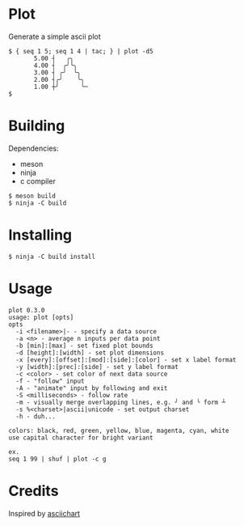 # Plot

Generate a simple ascii plot

```
$ { seq 1 5; seq 1 4 | tac; } | plot -d5
       5.00 ┤   ╭╮
       4.00 ┤  ╭╯╰╮
       3.00 ┤ ╭╯  ╰╮
       2.00 ┤╭╯    ╰╮
       1.00 ┼╯      ╰─
$
```

# Building

Dependencies:

+ meson
+ ninja
+ c compiler

```
$ meson build
$ ninja -C build
```

# Installing

```
$ ninja -C build install
```

# Usage

```
plot 0.3.0
usage: plot [opts]
opts
  -i <filename>|- - specify a data source
  -a <n> - average n inputs per data point
  -b [min]:[max] - set fixed plot bounds
  -d [height]:[width] - set plot dimensions
  -x [every]:[offset]:[mod]:[side]:[color] - set x label format
  -y [width]:[prec]:[side] - set y label format
  -c <color> - set color of next data source
  -f - "follow" input
  -A - "animate" input by following and exit
  -S <milliseconds> - follow rate
  -m - visually merge overlapping lines, e.g. ╯ and ╰ form ┴
  -s %<charset>|ascii|unicode - set output charset
  -h - duh...

colors: black, red, green, yellow, blue, magenta, cyan, white
use capital character for bright variant

ex.
seq 1 99 | shuf | plot -c g
```

# Credits

Inspired by [asciichart](https://github.com/kroitor/asciichart)
